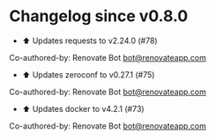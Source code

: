 # Changelog since v0.8.0
- ⬆ Updates requests to v2.24.0 (#78)

Co-authored-by: Renovate Bot <bot@renovateapp.com> 
- ⬆ Updates zeroconf to v0.27.1 (#75)

Co-authored-by: Renovate Bot <bot@renovateapp.com> 
- ⬆ Updates docker to v4.2.1 (#73)

Co-authored-by: Renovate Bot <bot@renovateapp.com> 
